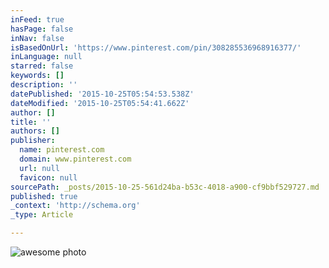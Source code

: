 ```yaml
---
inFeed: true
hasPage: false
inNav: false
isBasedOnUrl: 'https://www.pinterest.com/pin/308285536968916377/'
inLanguage: null
starred: false
keywords: []
description: ''
datePublished: '2015-10-25T05:54:53.538Z'
dateModified: '2015-10-25T05:54:41.662Z'
author: []
title: ''
authors: []
publisher:
  name: pinterest.com
  domain: www.pinterest.com
  url: null
  favicon: null
sourcePath: _posts/2015-10-25-561d24ba-b53c-4018-a900-cf9bbf529727.md
published: true
_context: 'http://schema.org'
_type: Article

---
```

![awesome photo](https://s-media-cache-ak0.pinimg.com/474x/b8/e0/3d/b8e03d78bcaf237e566748f7a16be8ed.jpg)